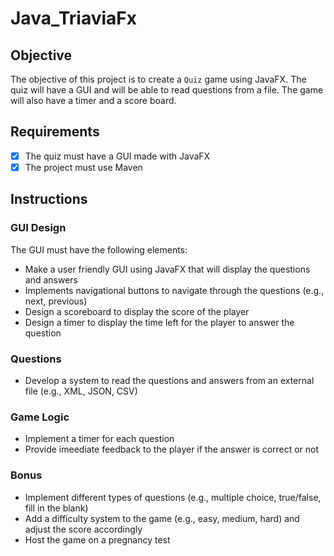# Java_TriaviaFx

## Objective
The objective of this project is to create a ``Quiz`` game using JavaFX. The quiz will have a GUI and will be able to read questions from a file. The game will also have a timer and a score board.

## Requirements
- [x] The quiz must have a GUI made with JavaFX
- [x] The project must use Maven

## Instructions
### GUI Design
The GUI must have the following elements:
- Make a user friendly GUI using JavaFX that will display the questions and answers
- Implements navigational buttons to navigate through the questions (e.g., next, previous)
- Design a scoreboard to display the score of the player
- Design a timer to display the time left for the player to answer the question

### Questions
- Develop a system to read the questions and answers from an external file (e.g., XML, JSON, CSV)

### Game Logic
- Implement a timer for each question
- Provide imeediate feedback to the player if the answer is correct or not

### Bonus
- Implement different types of questions (e.g., multiple choice, true/false, fill in the blank)
- Add a difficulty system to the game (e.g., easy, medium, hard) and adjust the score accordingly
- Host the game on a pregnancy test

